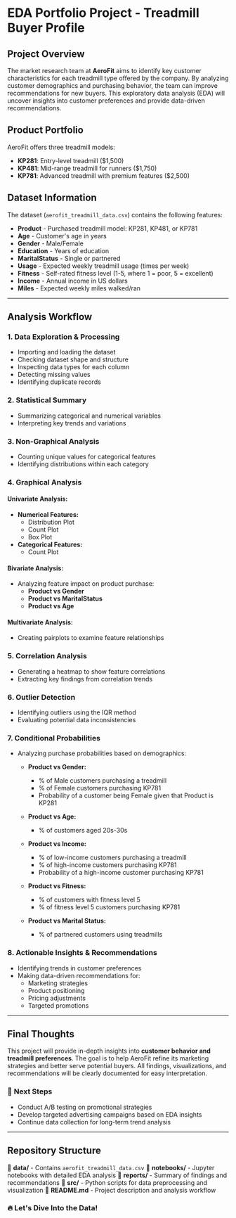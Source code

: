 # EDA Portfolio Project - Treadmill Buyer Profile

## Project Overview
The market research team at **AeroFit** aims to identify key customer characteristics for each treadmill type offered by the company. By analyzing customer demographics and purchasing behavior, the team can improve recommendations for new buyers. This exploratory data analysis (EDA) will uncover insights into customer preferences and provide data-driven recommendations.

## Product Portfolio
AeroFit offers three treadmill models:
- **KP281**: Entry-level treadmill ($1,500)
- **KP481**: Mid-range treadmill for runners ($1,750)
- **KP781**: Advanced treadmill with premium features ($2,500)

## Dataset Information
The dataset (`aerofit_treadmill_data.csv`) contains the following features:
- **Product** - Purchased treadmill model: KP281, KP481, or KP781
- **Age** - Customer's age in years
- **Gender** - Male/Female
- **Education** - Years of education
- **MaritalStatus** - Single or partnered
- **Usage** - Expected weekly treadmill usage (times per week)
- **Fitness** - Self-rated fitness level (1-5, where 1 = poor, 5 = excellent)
- **Income** - Annual income in US dollars
- **Miles** - Expected weekly miles walked/ran

---

## **Analysis Workflow**

### **1. Data Exploration & Processing**
- Importing and loading the dataset
- Checking dataset shape and structure
- Inspecting data types for each column
- Detecting missing values
- Identifying duplicate records

### **2. Statistical Summary**
- Summarizing categorical and numerical variables
- Interpreting key trends and variations

### **3. Non-Graphical Analysis**
- Counting unique values for categorical features
- Identifying distributions within each category

### **4. Graphical Analysis**
#### **Univariate Analysis:**
- **Numerical Features:**
  - Distribution Plot
  - Count Plot
  - Box Plot
- **Categorical Features:**
  - Count Plot

#### **Bivariate Analysis:**
- Analyzing feature impact on product purchase:
  - **Product vs Gender**
  - **Product vs MaritalStatus**
  - **Product vs Age**

#### **Multivariate Analysis:**
- Creating pairplots to examine feature relationships

### **5. Correlation Analysis**
- Generating a heatmap to show feature correlations
- Extracting key findings from correlation trends

### **6. Outlier Detection**
- Identifying outliers using the IQR method
- Evaluating potential data inconsistencies

### **7. Conditional Probabilities**
- Analyzing purchase probabilities based on demographics:
  - **Product vs Gender:**
    - % of Male customers purchasing a treadmill
    - % of Female customers purchasing KP781
    - Probability of a customer being Female given that Product is KP281
  
  - **Product vs Age:**
    - % of customers aged 20s-30s
  
  - **Product vs Income:**
    - % of low-income customers purchasing a treadmill
    - % of high-income customers purchasing KP781
    - Probability of a high-income customer purchasing KP781

  - **Product vs Fitness:**
    - % of customers with fitness level 5
    - % of fitness level 5 customers purchasing KP781
  
  - **Product vs Marital Status:**
    - % of partnered customers using treadmills

### **8. Actionable Insights & Recommendations**
- Identifying trends in customer preferences
- Making data-driven recommendations for:
  - Marketing strategies
  - Product positioning
  - Pricing adjustments
  - Targeted promotions

---

## **Final Thoughts**
This project will provide in-depth insights into **customer behavior and treadmill preferences**. The goal is to help AeroFit refine its marketing strategies and better serve potential buyers. All findings, visualizations, and recommendations will be clearly documented for easy interpretation.

### 🚀 **Next Steps**
- Conduct A/B testing on promotional strategies
- Develop targeted advertising campaigns based on EDA insights
- Continue data collection for long-term trend analysis

---

## **Repository Structure**
📂 **data/** - Contains `aerofit_treadmill_data.csv`
📂 **notebooks/** - Jupyter notebooks with detailed EDA analysis
📂 **reports/** - Summary of findings and recommendations
📂 **src/** - Python scripts for data preprocessing and visualization
📄 **README.md** - Project description and analysis workflow

### 🔥 **Let's Dive Into the Data!**
